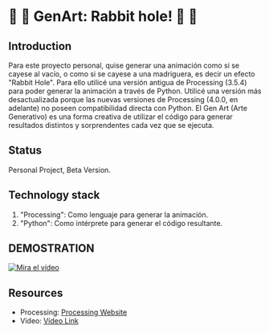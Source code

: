 # 🔄 🔄 GenArt: Rabbit hole! 🔄 🔄 

## Introduction

Para este proyecto personal, quise generar una animación como si se cayese al vacío, o como si se cayese a una madriguera, es decir un efecto "Rabbit Hole".
Para ello utilicé una versión antigua de Processing (3.5.4) para poder generar la animación a través de Python.
Utilicé una versión más desactualizada porque las nuevas versiones de Processing (4.0.0, en adelante) no poseen compatibilidad directa con Python.
El Gen Art (Arte Generativo) es una forma creativa de utilizar el código para generar resultados distintos y sorprendentes cada vez que se ejecuta.

## Status

Personal Project, Beta Version.

## Technology stack
1. "Processing": Como lenguaje para generar la animación.
2. "Python": Como intérprete para generar el código resultante.

## DEMOSTRATION

[![Mira el vídeo](https://img.youtube.com/vi/lifXYRMrGIE/maxresdefault.jpg)]((https://youtube.com/shorts/lifXYRMrGIE))


## Resources

- Processing: [Processing Website](https://processing.org/)
- Vídeo: [Vídeo Link](https://youtube.com/shorts/lifXYRMrGIE)
